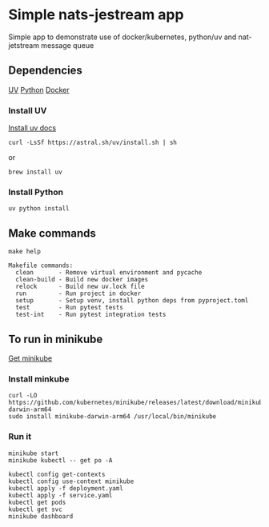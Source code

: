 # Simple nats-jestream app

Simple app to demonstrate use of docker/kubernetes, python/uv and nat-jetstream message queue

## Dependencies
[UV](https://docs.astral.sh/uv/)
[Python](https://www.python.org/)
[Docker](https://www.docker.com/)

### Install UV

[Install uv docs](https://docs.astral.sh/uv/getting-started/installation/#pypi)

`curl -LsSf https://astral.sh/uv/install.sh | sh`

or

`brew install uv`

### Install Python
`uv python install`

## Make commands
`make help`
```
Makefile commands:
  clean       - Remove virtual environment and pycache
  clean-build - Build new docker images
  relock      - Build new uv.lock file
  run         - Run project in docker
  setup       - Setup venv, install python deps from pyproject.toml
  test        - Run pytest tests
  test-int    - Run pytest integration tests
```

## To run in minikube

[Get minikube](https://minikube.sigs.k8s.io/docs/start/?arch=%2Fmacos%2Farm64%2Fstable%2Fbinary+download)

### Install minkube
```
curl -LO https://github.com/kubernetes/minikube/releases/latest/download/minikube-darwin-arm64
sudo install minikube-darwin-arm64 /usr/local/bin/minikube
```

### Run it
```
minikube start
minikube kubectl -- get po -A

kubectl config get-contexts
kubectl config use-context minikube
kubectl apply -f deployment.yaml
kubectl apply -f service.yaml
kubectl get pods
kubectl get svc
minikube dashboard

```
